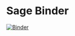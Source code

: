 # Sage Binder

[![Binder](https://mybinder.org/badge_logo.svg)](https://mybinder.org/v2/gh/calculuslab/Calculus_Lab/HEAD)
